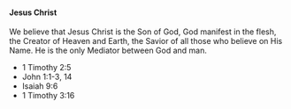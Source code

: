 #### Jesus Christ

We believe that Jesus Christ is the Son of God, God manifest in the flesh, the Creator of Heaven and Earth, the Savior of all those who believe on His Name. He is the only Mediator between God and man.

* 1 Timothy 2:5
* John 1:1-3, 14
* Isaiah 9:6
* 1 Timothy 3:16
